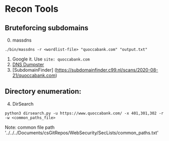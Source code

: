 # Recon Tools

## Bruteforcing subdomains 
0. massdns
```
./bin/massdns -r <wordlist-file> "quoccabank.com" "output.txt"
```


1. Google it. Use `site: quoccabank.com`
2. [DNS Dumpster](https://dnsdumpster.com/)
3. [SubdomainFinder] (https://subdomainfinder.c99.nl/scans/2020-08-21/quoccabank.com)

## Directory enumeration:
4. DirSearch
```
python3 dirsearch.py -u https://www.quoccabank.com/ -x 401,301,302 -r -w <common_paths_file>
```
Note: common file path '../../../Documents/csGitRepos/WebSecurity/SecLists/common_paths.txt'  






